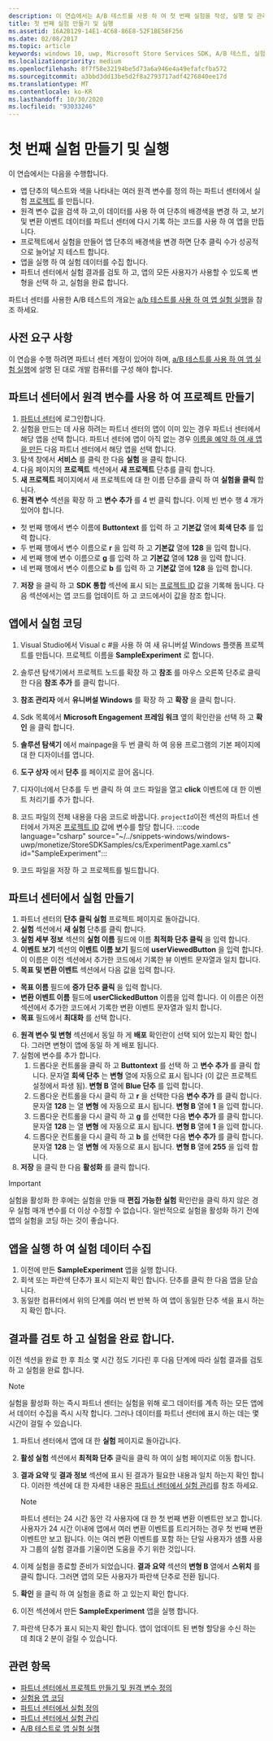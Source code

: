 ```yaml
---
description: 이 연습에서는 A/B 테스트를 사용 하 여 첫 번째 실험을 작성, 실행 및 관리 합니다.
title: 첫 번째 실험 만들기 및 실행
ms.assetid: 16A2B129-14E1-4C68-86E8-52F1BE58F256
ms.date: 02/08/2017
ms.topic: article
keywords: windows 10, uwp, Microsoft Store Services SDK, A/B 테스트, 실험
ms.localizationpriority: medium
ms.openlocfilehash: 8f7f58e32194be5d73a6a946e4a49efafcfba572
ms.sourcegitcommit: a3bbd3dd13be5d2f8a2793717adf4276840ee17d
ms.translationtype: MT
ms.contentlocale: ko-KR
ms.lasthandoff: 10/30/2020
ms.locfileid: "93033246"
---
```

# <a name="create-and-run-your-first-experiment"></a>첫 번째 실험 만들기 및 실행

이 연습에서는 다음을 수행합니다.
* 앱 단추의 텍스트와 색을 나타내는 여러 원격 변수를 정의 하는 파트너 센터에서 실험 [프로젝트](run-app-experiments-with-a-b-testing.md#terms) 를 만듭니다.
* 원격 변수 값을 검색 하 고,이 데이터를 사용 하 여 단추의 배경색을 변경 하 고, 보기 및 변환 이벤트 데이터를 파트너 센터에 다시 기록 하는 코드를 사용 하 여 앱을 만듭니다.
* 프로젝트에서 실험을 만들어 앱 단추의 배경색을 변경 하면 단추 클릭 수가 성공적으로 늘어날 지 테스트 합니다.
* 앱을 실행 하 여 실험 데이터를 수집 합니다.
* 파트너 센터에서 실험 결과를 검토 하 고, 앱의 모든 사용자가 사용할 수 있도록 변형을 선택 하 고, 실험을 완료 합니다.

파트너 센터를 사용한 A/B 테스트의 개요는 [a/b 테스트를 사용 하 여 앱 실험 실행](run-app-experiments-with-a-b-testing.md)을 참조 하세요.

## <a name="prerequisites"></a>사전 요구 사항

이 연습을 수행 하려면 파트너 센터 계정이 있어야 하며, [a/B 테스트를 사용 하 여 앱 실험 실행](run-app-experiments-with-a-b-testing.md)에 설명 된 대로 개발 컴퓨터를 구성 해야 합니다.

## <a name="create-a-project-with-remote-variables-in-partner-center"></a>파트너 센터에서 원격 변수를 사용 하 여 프로젝트 만들기

1. [파트너 센터](https://partner.microsoft.com/dashboard)에 로그인합니다.
2. 실험을 만드는 데 사용 하려는 파트너 센터의 앱이 이미 있는 경우 파트너 센터에서 해당 앱을 선택 합니다. 파트너 센터에 앱이 아직 없는 경우 [이름을 예약 하 여 새 앱을 만든](../publish/create-your-app-by-reserving-a-name.md) 다음 파트너 센터에서 해당 앱을 선택 합니다.
3. 탐색 창에서 **서비스** 를 클릭 한 다음 **실험** 을 클릭 합니다.
4. 다음 페이지의 **프로젝트** 섹션에서 **새 프로젝트** 단추를 클릭 합니다.
5. **새 프로젝트** 페이지에서 새 프로젝트에 대 한 이름 단추를 클릭 하 여 **실험을 클릭** 합니다.
6. **원격 변수** 섹션을 확장 하 고 **변수 추가** 를 4 번 클릭 합니다. 이제 빈 변수 행 4 개가 있어야 합니다.
  * 첫 번째 행에서 변수 이름에 **Buttontext** 를 입력 하 고 **기본값** 열에 **회색 단추** 를 입력 합니다.
  * 두 번째 행에서 변수 이름으로 **r** 을 입력 하 고 **기본값** 열에 **128** 을 입력 합니다.
  * 세 번째 행에 변수 이름으로 **g** 를 입력 하 고 **기본값** 열에 **128** 을 입력 합니다.
  * 네 번째 행에서 변수 이름으로 **b** 를 입력 하 고 **기본값** 열에 **128** 을 입력 합니다.
7. **저장** 을 클릭 하 고 **SDK 통합** 섹션에 표시 되는 [프로젝트 ID](run-app-experiments-with-a-b-testing.md#terms) 값을 기록해 둡니다. 다음 섹션에서는 앱 코드를 업데이트 하 고 코드에서이 값을 참조 합니다.

## <a name="code-the-experiment-in-your-app"></a>앱에서 실험 코딩

1. Visual Studio에서 Visual c #을 사용 하 여 새 유니버설 Windows 플랫폼 프로젝트를 만듭니다. 프로젝트 이름을 **SampleExperiment** 로 합니다.
2. 솔루션 탐색기에서 프로젝트 노드를 확장 하 고 **참조** 를 마우스 오른쪽 단추로 클릭 한 다음 **참조 추가** 를 클릭 합니다.
3. **참조 관리자** 에서 **유니버설 Windows** 를 확장 하 고 **확장** 을 클릭 합니다.
4. Sdk 목록에서 **Microsoft Engagement 프레임 워크** 옆의 확인란을 선택 하 고 **확인** 을 클릭 합니다.
5. **솔루션 탐색기** 에서 mainpage을 두 번 클릭 하 여 응용 프로그램의 기본 페이지에 대 한 디자이너를 엽니다.
6. **도구 상자** 에서 **단추** 를 페이지로 끌어 옵니다.
7. 디자이너에서 단추를 두 번 클릭 하 여 코드 파일을 열고 **click** 이벤트에 대 한 이벤트 처리기를 추가 합니다.  
8. 코드 파일의 전체 내용을 다음 코드로 바꿉니다. ```projectId```이전 섹션의 파트너 센터에서 가져온 [프로젝트 ID](run-app-experiments-with-a-b-testing.md#terms) 값에 변수를 할당 합니다.
    :::code language="csharp" source="~/../snippets-windows/windows-uwp/monetize/StoreSDKSamples/cs/ExperimentPage.xaml.cs" id="SampleExperiment":::

9. 코드 파일을 저장 하 고 프로젝트를 빌드합니다.

## <a name="create-the-experiment-in-partner-center"></a>파트너 센터에서 실험 만들기

1. 파트너 센터의 **단추 클릭 실험** 프로젝트 페이지로 돌아갑니다.
2. **실험** 섹션에서 **새 실험** 단추를 클릭 합니다.
3. **실험 세부 정보** 섹션의 **실험 이름** 필드에 이름 **최적화 단추 클릭** 을 입력 합니다.
4. **이벤트 보기** 섹션의 **이벤트 이름 보기** 필드에 **userViewedButton** 을 입력 합니다. 이 이름은 이전 섹션에서 추가한 코드에서 기록한 뷰 이벤트 문자열과 일치 합니다.
5. **목표 및 변환 이벤트** 섹션에서 다음 값을 입력 합니다.
  * **목표 이름** 필드에 **증가 단추 클릭** 을 입력 합니다.
  * **변환 이벤트 이름** 필드에 **userClickedButton** 이름을 입력 합니다. 이 이름은 이전 섹션에서 추가한 코드에서 기록한 변환 이벤트 문자열과 일치 합니다.
  * **목표** 필드에서 **최대화** 를 선택 합니다.
6. **원격 변수 및 변형** 섹션에서 동일 하 게 **배포** 확인란이 선택 되어 있는지 확인 합니다. 그러면 변형이 앱에 동일 하 게 배포 됩니다.
7. 실험에 변수를 추가 합니다.
    1. 드롭다운 컨트롤을 클릭 하 고 **Buttontext** 를 선택 하 고 **변수 추가** 를 클릭 합니다. 문자열 **회색 단추** 는 **변형** 열에 자동으로 표시 됩니다 (이 값은 프로젝트 설정에서 파생 됨). **변형 B** 열에 **Blue 단추** 를 입력 합니다.
    2. 드롭다운 컨트롤을 다시 클릭 하 고 **r** 을 선택한 다음 **변수 추가** 를 클릭 합니다. 문자열 **128** 는 열 **변형** 에 자동으로 표시 됩니다. **변형 B** 열에 **1** 을 입력 합니다.
    3. 드롭다운 컨트롤을 다시 클릭 하 고 **g** 를 선택한 다음 **변수 추가** 를 클릭 합니다. 문자열 **128** 는 열 **변형** 에 자동으로 표시 됩니다. **변형 B** 열에 **1** 을 입력 합니다.  
    4. 드롭다운 컨트롤을 다시 클릭 하 고 **b** 를 선택한 다음 **변수 추가** 를 클릭 합니다. 문자열 **128** 는 열 **변형** 에 자동으로 표시 됩니다. **변형 B** 열에 **255** 을 입력 합니다.  
8. **저장** 을 클릭 한 다음 **활성화** 를 클릭 합니다.

> [!IMPORTANT]
> 실험을 활성화 한 후에는 실험을 만들 때 **편집 가능한 실험** 확인란을 클릭 하지 않은 경우 실험 매개 변수를 더 이상 수정할 수 없습니다. 일반적으로 실험을 활성화 하기 전에 앱의 실험을 코딩 하는 것이 좋습니다.

## <a name="run-the-app-to-gather-experiment-data"></a>앱을 실행 하 여 실험 데이터 수집

1. 이전에 만든 **SampleExperiment** 앱을 실행 합니다.
2. 회색 또는 파란색 단추가 표시 되는지 확인 합니다. 단추를 클릭 한 다음 앱을 닫습니다.
3. 동일한 컴퓨터에서 위의 단계를 여러 번 반복 하 여 앱이 동일한 단추 색을 표시 하는지 확인 합니다.

## <a name="review-the-results-and-complete-the-experiment"></a>결과를 검토 하 고 실험을 완료 합니다.

이전 섹션을 완료 한 후 최소 몇 시간 정도 기다린 후 다음 단계에 따라 실험 결과를 검토 하 고 실험을 완료 합니다.

> [!NOTE]
> 실험을 활성화 하는 즉시 파트너 센터는 실험을 위해 로그 데이터를 계측 하는 모든 앱에서 데이터 수집을 즉시 시작 합니다. 그러나 데이터를 파트너 센터에 표시 하는 데는 몇 시간이 걸릴 수 있습니다.

1. 파트너 센터에서 앱에 대 한 **실험** 페이지로 돌아갑니다.
2. **활성 실험** 섹션에서 **최적화 단추** 클릭을 클릭 하 여이 실험 페이지로 이동 합니다.
3. **결과 요약** 및 **결과 정보** 섹션에 표시 된 결과가 필요한 내용과 일치 하는지 확인 합니다. 이러한 섹션에 대 한 자세한 내용은 [파트너 센터에서 실험 관리](manage-your-experiment.md#review-the-results-of-your-experiment)를 참조 하세요.
    > [!NOTE]
    > 파트너 센터는 24 시간 동안 각 사용자에 대 한 첫 번째 변환 이벤트만 보고 합니다. 사용자가 24 시간 이내에 앱에서 여러 변환 이벤트를 트리거하는 경우 첫 번째 변환 이벤트만 보고 됩니다. 이는 여러 변환 이벤트를 포함 하는 단일 사용자가 샘플 사용자 그룹의 실험 결과를 기울이면 도움을 주기 위한 것입니다.

4. 이제 실험을 종료할 준비가 되었습니다. **결과 요약** 섹션의 **변형 B** 열에서 **스위치** 를 클릭 합니다. 그러면 앱의 모든 사용자가 파란색 단추로 전환 됩니다.
5. **확인** 을 클릭 하 여 실험을 종료 하 고 있는지 확인 합니다.
6. 이전 섹션에서 만든 **SampleExperiment** 앱을 실행 합니다.
7. 파란색 단추가 표시 되는지 확인 합니다. 앱이 업데이트 된 변형 할당을 수신 하는 데 최대 2 분이 걸릴 수 있습니다.

## <a name="related-topics"></a>관련 항목

* [파트너 센터에서 프로젝트 만들기 및 원격 변수 정의](create-a-project-and-define-remote-variables-in-the-dev-center-dashboard.md)
* [실험용 앱 코딩](code-your-experiment-in-your-app.md)
* [파트너 센터에서 실험 정의](define-your-experiment-in-the-dev-center-dashboard.md)
* [파트너 센터에서 실험 관리](manage-your-experiment.md)
* [A/B 테스트로 앱 실험 실행](run-app-experiments-with-a-b-testing.md)
